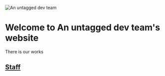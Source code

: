 ![An untagged dev team](https://github.com/user-attachments/assets/ad51625b-cae5-4a1d-94c8-c661c0798f65)
# Welcome to An untagged dev team's website
There is our works

## [Staff](/staff/)

